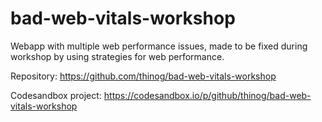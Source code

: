 # bad-web-vitals-workshop

Webapp with multiple web performance issues, made to be fixed during workshop by using strategies for web performance.

Repository: https://github.com/thinog/bad-web-vitals-workshop

Codesandbox project: https://codesandbox.io/p/github/thinog/bad-web-vitals-workshop
